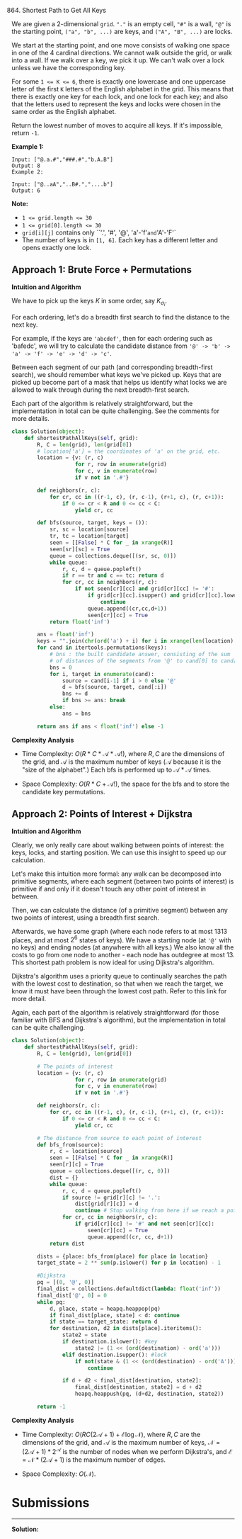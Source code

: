 864. Shortest Path to Get All Keys

We are given a 2-dimensional `grid`. `"."` is an empty cell, `"#"` is a wall, `"@"` is the starting point, `("a", "b", ...)` are keys, and `("A", "B", ...)` are locks.

We start at the starting point, and one move consists of walking one space in one of the 4 cardinal directions.  We cannot walk outside the grid, or walk into a wall.  If we walk over a key, we pick it up.  We can't walk over a lock unless we have the corresponding key.

For some `1 <= K <= 6`, there is exactly one lowercase and one uppercase letter of the first `K` letters of the English alphabet in the grid.  This means that there is exactly one key for each lock, and one lock for each key; and also that the letters used to represent the keys and locks were chosen in the same order as the English alphabet.

Return the lowest number of moves to acquire all keys.  If it's impossible, return `-1`.

 

**Example 1:**
```
Input: ["@.a.#","###.#","b.A.B"]
Output: 8
Example 2:

Input: ["@..aA","..B#.","....b"]
Output: 6
```

**Note:**

* `1 <= grid.length <= 30`
* `1 <= grid[0].length <= 30`
* `grid[i][j]` contains only ``'.', '#', '@', 'a'-'f'` and `'A'-'F'`
* The number of keys is in `[1, 6]`.  Each key has a different letter and opens exactly one lock.

## Approach 1: Brute Force + Permutations
**Intuition and Algorithm**

We have to pick up the keys $K$ in some order, say $K_{\sigma_i}$.

For each ordering, let's do a breadth first search to find the distance to the next key.

For example, if the keys are `'abcdef'`, then for each ordering such as 'bafedc', we will try to calculate the candidate distance from `'@' -> 'b' -> 'a' -> 'f' -> 'e' -> 'd' -> 'c'`.

Between each segment of our path (and corresponding breadth-first search), we should remember what keys we've picked up. Keys that are picked up become part of a mask that helps us identify what locks we are allowed to walk through during the next breadth-first search.

Each part of the algorithm is relatively straightforward, but the implementation in total can be quite challenging. See the comments for more details.

```python
class Solution(object):
    def shortestPathAllKeys(self, grid):
        R, C = len(grid), len(grid[0])
        # location['a'] = the coordinates of 'a' on the grid, etc.
        location = {v: (r, c)
                    for r, row in enumerate(grid)
                    for c, v in enumerate(row)
                    if v not in '.#'}

        def neighbors(r, c):
            for cr, cc in ((r-1, c), (r, c-1), (r+1, c), (r, c+1)):
                if 0 <= cr < R and 0 <= cc < C:
                    yield cr, cc

        def bfs(source, target, keys = ()):
            sr, sc = location[source]
            tr, tc = location[target]
            seen = [[False] * C for _ in xrange(R)]
            seen[sr][sc] = True
            queue = collections.deque([(sr, sc, 0)])
            while queue:
                r, c, d = queue.popleft()
                if r == tr and c == tc: return d
                for cr, cc in neighbors(r, c):
                    if not seen[cr][cc] and grid[cr][cc] != '#':
                        if grid[cr][cc].isupper() and grid[cr][cc].lower() not in keys:
                            continue
                        queue.append((cr,cc,d+1))
                        seen[cr][cc] = True
            return float('inf')

        ans = float('inf')
        keys = "".join(chr(ord('a') + i) for i in xrange(len(location) / 2))
        for cand in itertools.permutations(keys):
            # bns : the built candidate answer, consisting of the sum
            # of distances of the segments from '@' to cand[0] to cand[1] etc.
            bns = 0
            for i, target in enumerate(cand):
                source = cand[i-1] if i > 0 else '@'
                d = bfs(source, target, cand[:i])
                bns += d
                if bns >= ans: break
            else:
                ans = bns

        return ans if ans < float('inf') else -1
```

**Complexity Analysis**

* Time Complexity: $O(R * C * \mathcal{A} * \mathcal{A}!)$, where $R, C$ are the dimensions of the grid, and $\mathcal{A}$ is the maximum number of keys ($\mathcal{A}$ because it is the "size of the alphabet".) Each bfs is performed up to $\mathcal{A} * \mathcal{A}$ times.

* Space Complexity: $O(R * C + \mathcal{A}!)$, the space for the bfs and to store the candidate key permutations.


## Approach 2: Points of Interest + Dijkstra
**Intuition and Algorithm**

Clearly, we only really care about walking between points of interest: the keys, locks, and starting position. We can use this insight to speed up our calculation.

Let's make this intuition more formal: any walk can be decomposed into primitive segments, where each segment (between two points of interest) is primitive if and only if it doesn't touch any other point of interest in between.

Then, we can calculate the distance (of a primitive segment) between any two points of interest, using a breadth first search.

Afterwards, we have some graph (where each node refers to at most 1313 places, and at most $2^6$ states of keys). We have a starting node (at `'@'` with no keys) and ending nodes (at anywhere with all keys.) We also know all the costs to go from one node to another - each node has outdegree at most 13. This shortest path problem is now ideal for using Dijkstra's algorithm.

Dijkstra's algorithm uses a priority queue to continually searches the path with the lowest cost to destination, so that when we reach the target, we know it must have been through the lowest cost path. Refer to this link for more detail.

Again, each part of the algorithm is relatively straightforward (for those familiar with BFS and Dijkstra's algorithm), but the implementation in total can be quite challenging.

```python
class Solution(object):
    def shortestPathAllKeys(self, grid):
        R, C = len(grid), len(grid[0])

        # The points of interest
        location = {v: (r, c)
                    for r, row in enumerate(grid)
                    for c, v in enumerate(row)
                    if v not in '.#'}

        def neighbors(r, c):
            for cr, cc in ((r-1, c), (r, c-1), (r+1, c), (r, c+1)):
                if 0 <= cr < R and 0 <= cc < C:
                    yield cr, cc

        # The distance from source to each point of interest
        def bfs_from(source):
            r, c = location[source]
            seen = [[False] * C for _ in xrange(R)]
            seen[r][c] = True
            queue = collections.deque([(r, c, 0)])
            dist = {}
            while queue:
                r, c, d = queue.popleft()
                if source != grid[r][c] != '.':
                    dist[grid[r][c]] = d
                    continue # Stop walking from here if we reach a point of interest
                for cr, cc in neighbors(r, c):
                    if grid[cr][cc] != '#' and not seen[cr][cc]:
                        seen[cr][cc] = True
                        queue.append((cr, cc, d+1))
            return dist        

        dists = {place: bfs_from(place) for place in location}
        target_state = 2 ** sum(p.islower() for p in location) - 1

        #Dijkstra
        pq = [(0, '@', 0)]
        final_dist = collections.defaultdict(lambda: float('inf'))
        final_dist['@', 0] = 0
        while pq:
            d, place, state = heapq.heappop(pq)
            if final_dist[place, state] < d: continue
            if state == target_state: return d
            for destination, d2 in dists[place].iteritems():
                state2 = state
                if destination.islower(): #key
                    state2 |= (1 << (ord(destination) - ord('a')))
                elif destination.isupper(): #lock
                    if not(state & (1 << (ord(destination) - ord('A')))): #no key
                        continue

                if d + d2 < final_dist[destination, state2]:
                    final_dist[destination, state2] = d + d2
                    heapq.heappush(pq, (d+d2, destination, state2))

        return -1
```

**Complexity Analysis**

* Time Complexity: $O(RC(2\mathcal{A} + 1) + \mathcal{E} \log \mathcal{N})$, where $R, C$ are the dimensions of the grid, and $\mathcal{A}$ is the maximum number of keys, $\mathcal{N} = (2\mathcal{A} + 1) * 2^\mathcal{A}$ is the number of nodes when we perform Dijkstra's, and $\mathcal{E} = \mathcal{N} * (2 \mathcal{A} + 1)$ is the maximum number of edges.

* Space Complexity: $O(\mathcal{N})$.

# Submissions
---
**Solution:**